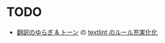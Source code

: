 # TODO
- [翻訳のゆらぎ & トーン](CONTRIBUTING.md#翻訳のゆらぎ_&_トーン) の [textlint のルール充実化化](https://github.com/vuejs-jp/textlint-checker-for-vuejs-jp-docs)
